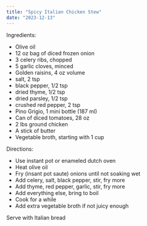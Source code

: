 ```yaml
---
title: "Spicy Italian Chicken Stew"
date: "2023-12-13"
---
```


Ingredients:

 - Olive oil
 - 12 oz bag of diced frozen onion
 - 3 celery ribs, chopped
 - 5 garlic cloves, minced
 - Golden raisins, 4 oz volume
 - salt, 2 tsp
 - black pepper, 1/2 tsp
 - dried thyme, 1/2 tsp
 - dried parsley, 1/2 tsp
 - crushed red pepper, 2 tsp
 - Pino Grigio, 1 mini bottle (187 ml)
 - Can of diced tomatoes, 28 oz
 - 2 lbs ground chicken
 - A stick of butter
 - Vegetable broth, starting with 1 cup

Directions:

 - Use instant pot or enameled dutch oven
 - Heat olive oil
 - Fry (insant pot saute) onions until not soaking wet
 - Add celery, salt, black pepper, stir, fry more
 - Add thyme, red pepper, garlic, stir, fry more
 - Add everything else, bring to boil
 - Cook for a while
 - Add extra vegetable broth if not juicy enough

Serve with Italian bread
